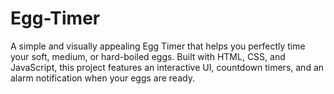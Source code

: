 # Egg-Timer
A simple and visually appealing Egg Timer that helps you perfectly time your soft, medium, or hard-boiled eggs. Built with HTML, CSS, and JavaScript, this project features an interactive UI, countdown timers, and an alarm notification when your eggs are ready.
